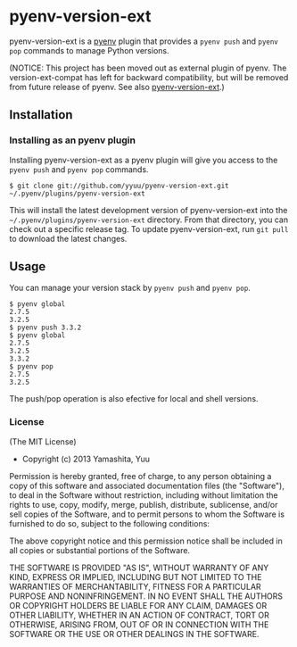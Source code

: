 # pyenv-version-ext

pyenv-version-ext is a [pyenv](https://github.com/yyuu/pyenv) plugin
that provides a `pyenv push` and `pyenv pop` commands to manage Python
versions.

(NOTICE:
This project has been moved out as external plugin of pyenv.
The version-ext-compat has left for backward compatibility, but will be removed from future release of pyenv.
See also [pyenv-version-ext](https://github.com/yyuu/pyenv-version-ext).)

## Installation

### Installing as an pyenv plugin

Installing pyenv-version-ext as a pyenv plugin will give you access to the
`pyenv push` and `pyenv pop` commands.

    $ git clone git://github.com/yyuu/pyenv-version-ext.git ~/.pyenv/plugins/pyenv-version-ext

This will install the latest development version of pyenv-version-ext into
the `~/.pyenv/plugins/pyenv-version-ext` directory. From that directory, you
can check out a specific release tag. To update pyenv-version-ext, run `git
pull` to download the latest changes.

## Usage

You can manage your version stack by `pyenv push` and `pyenv pop`.

    $ pyenv global
    2.7.5
    3.2.5
    $ pyenv push 3.3.2
    $ pyenv global
    2.7.5
    3.2.5
    3.3.2
    $ pyenv pop
    2.7.5
    3.2.5

The push/pop operation is also efective for local and shell versions.

### License

(The MIT License)

* Copyright (c) 2013 Yamashita, Yuu

Permission is hereby granted, free of charge, to any person obtaining
a copy of this software and associated documentation files (the
"Software"), to deal in the Software without restriction, including
without limitation the rights to use, copy, modify, merge, publish,
distribute, sublicense, and/or sell copies of the Software, and to
permit persons to whom the Software is furnished to do so, subject to
the following conditions:

The above copyright notice and this permission notice shall be
included in all copies or substantial portions of the Software.

THE SOFTWARE IS PROVIDED "AS IS", WITHOUT WARRANTY OF ANY KIND,
EXPRESS OR IMPLIED, INCLUDING BUT NOT LIMITED TO THE WARRANTIES OF
MERCHANTABILITY, FITNESS FOR A PARTICULAR PURPOSE AND
NONINFRINGEMENT. IN NO EVENT SHALL THE AUTHORS OR COPYRIGHT HOLDERS BE
LIABLE FOR ANY CLAIM, DAMAGES OR OTHER LIABILITY, WHETHER IN AN ACTION
OF CONTRACT, TORT OR OTHERWISE, ARISING FROM, OUT OF OR IN CONNECTION
WITH THE SOFTWARE OR THE USE OR OTHER DEALINGS IN THE SOFTWARE.
